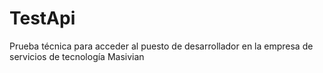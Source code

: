 # TestApi
Prueba técnica para acceder al puesto de desarrollador en la empresa de servicios de tecnología Masivian 
